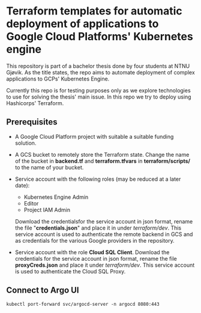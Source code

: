 # Terraform templates for automatic deployment of applications to Google Cloud Platforms' Kubernetes engine

This repository is part of a bachelor thesis done by four students at NTNU Gjøvik. As the title states, the repo aims to automate deployment of complex applications to GCPs' Kubernetes Engine.

Currently this repo is for testing purposes only as we explore technologies to use for solving the thesis' main issue. In this repo we try to deploy using Hashicorps' Terraform.

## Prerequisites

- A Google Cloud Platform project with suitable a suitable funding solution.

- A GCS bucket to remotely store the Terraform state. Change the name of the bucket in **backend.tf** and **terraform.tfvars** in **terraform/scripts/** to the name of your bucket.

- Service account with the following roles (may be reduced at a later date):
    - Kubernetes Engine Admin
    - Editor
    - Project IAM Admin

  Download the credentialsfor the service account in json format, rename the file "**credentials.json**" and place it in under *terraform/dev*. This service account is used to authenticate the remote backend in GCS and as credentials for the various Google providers in the repository.

- Service account with the role **Cloud SQL Client**. Download the credentials for the service account in json format, rename the file **proxyCreds.json** and place it under *terraform/dev*. This service account is used to authenticate the Cloud SQL Proxy. 


## Connect to Argo UI
```kubectl port-forward svc/argocd-server -n argocd 8080:443```